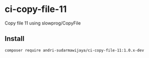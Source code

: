 # ci-copy-file-11
Copy file 11 using slowprog/CopyFile

## Install
```
composer require andri-sudarmawijaya/ci-copy-file-11:1.0.x-dev
```
